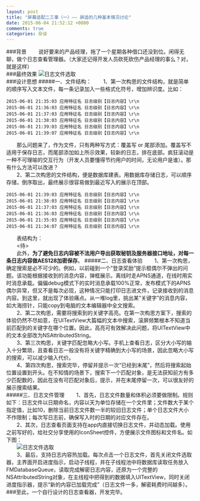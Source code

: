 ```yaml
---
layout: post
title: "屏幕适配二三事（一）—— 屏适的几种基本情况讨论"
date: 2015-06-04 21:52:12 +0800
comments: true
categories: 杂谈
---
```

###背景
　　说好要来的产品经理，拖了一个星期各种借口还没到位。闲得无聊，做个日志查看管理器。（大家还记得开发人员砍死砍伤产品经理的事么？对，就是这样）  
###最终效果
<img src="http://showmylym-blog.oss-cn-shenzhen.aliyuncs.com/4%2F2.gif" title="日志文件选取" alt="日志文件选取"/>  
###设计思想
#####一、文件结构：
　　1、第一次构思的文件结构，就是简单的顺序写入文本文件，每一条记录加入一些格式化符号，增加辨识度。比如：  

    2015-06-01 21:35:03 应用特征名 日志级别【日志内容】\r\n  
    2015-06-01 21:36:03 应用特征名 日志级别【日志内容】\r\n  
    2015-06-01 21:37:03 应用特征名 日志级别【日志内容】\r\n  
    2015-06-01 21:38:03 应用特征名 日志级别【日志内容】\r\n  
    2015-06-01 21:39:03 应用特征名 日志级别【日志内容】\r\n  
    2015-06-01 21:39:07 应用特征名 日志级别【日志内容】\r\n  
　　那么问题来了，作为文件，只有两种写方式：覆盖写 or 尾部添加。覆盖写不适用于保存日志，而尾部添加如上所示效果，较新的日志，排在底部。疯狂滚动是一种不可理喻的交互行为（开发人员要懂得节约用户的时间，无论用户是谁）。那有什么方法可以改进？  
　　2、第二次构思的文件结构，便是数据库建表。用数据库存储日志，可以顺序存储，倒序取出，最终展示很容易做到最近写入的展示在顶部。  

    2015-06-01 21:39:03 应用特征名 日志级别【日志内容】\r\n  
    2015-06-01 21:38:03 应用特征名 日志级别【日志内容】\r\n  
    2015-06-01 21:37:03 应用特征名 日志级别【日志内容】\r\n  
    2015-06-01 21:36:03 应用特征名 日志级别【日志内容】\r\n  
    2015-06-01 21:35:03 应用特征名 日志级别【日志内容】\r\n  
    2015-06-01 21:34:07 应用特征名 日志级别【日志内容】\r\n  
　　表结构为：  
　　<待>  
　　此外，**为了避免日志内容被不法用户导出获取秘钥及服务器接口地址，对每一条日志内容做AES128加密保存**。
#####二、日志查看体验
　　1、第一次构思，确定搜索是必不可少的。例如，以前碰到一个”登录奖励”提示框偶尔不弹出的问题。该功能根据接收到的消息内容，弹框展示。离线时走APNS通道，在线时用实时消息承载。偏偏debug模式下的实时消息承载100%正常，发布模式下的APNS偶尔异常，但又不是每次必现，这种情况只能打印日志进文件，记录接收到的消息内容。到这里，就出现了体验痛点。从一堆log里，挑出某“关键字”的消息内容，如大海捞针，只能copy到电脑的文本编辑器中全文搜索。  
　　2、第二次构思，需要将搜索到的关键字高亮。在第一次构思方案下，搜索的体验仍然不尽如意，在UITextView大篇幅的文本中搜索，滚屏频繁根本不知道当前匹配到的关键字在哪个位置。因此，高亮可有效解决此问题，将UITextView中的文本全部改为NSAttributedString。  
　　3、第三次构思，关键字匹配忽略大小写。手机上查看日志，区分大小写的输入十分繁琐，且查看日志一般没有将关键字精确到大小写的场景，因此忽略大小写的搜索，可以减少输入代价。  
　　4、第四次构思，搜索完毕，停留并提示一次“已经到末尾”，然后将搜索起始位置设置到开头。在不知情的场景下，搜索下一个匹配对象，是无法获知前方有多少匹配数的，因此在没有可匹配对象后，提示，并在末尾停留一次，可以很友好的展示搜索结果。  
#####三、日志文件管理
　　1、首先，日志文件数量和体积必须要做限制。规则如下：日志文件以日期命名，内容以天为单位存储在一个文件里；文件数大于某个指定值，比如10，删除当前日志文件数一半的较旧日志文件；单个日志文件大小不作限制；每次写日志前，确保写入时的日期的对应文件存在。  
　　2、其次，日志查看页面支持在app内直接切换日志文件，并动态加载。使用之前写好的，给社交分享使用的IconSheet控件，方便展示文件图标和文件名。如下图：  
　　<img src="http://showmylym-blog.oss-cn-shenzhen.aliyuncs.com/4%2F1.PNG" title="日志文件选取" alt="日志文件选取"/>  
　　3、最后，支持日志内容热加载。每次点击一个日志文件，首先关闭文件选取器，主界面开启进度指示，启动子线程，并在子线程池中将数据库读取任务放入FMDatabaseQueue，读取完成解密日志内容，还原为一个完整的NSAttributedString对象，在主线程中把得到的数据填入UITextView，同时关闭进度指示器，提示“新的内容已加载完成”（日志文件一多，解密耗费时间越多）。  
###至此，一个自行设计的日志查看器，开发完毕。